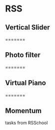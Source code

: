 # RSS

## Vertical Slider 

=======

## Photo filter 

=======

## Virtual Piano 

=======

## Momentum

tasks from RSSchool
